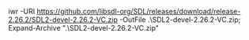 iwr -URI https://github.com/libsdl-org/SDL/releases/download/release-2.26.2/SDL2-devel-2.26.2-VC.zip -OutFile .\SDL2-devel-2.26.2-VC.zip; Expand-Archive ".\SDL2-devel-2.26.2-VC.zip"
